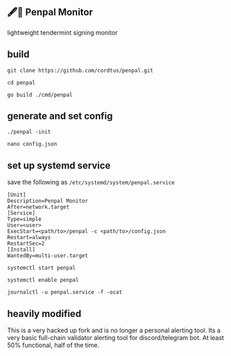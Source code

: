 ## 🖋️🤝 Penpal Monitor

lightweight tendermint signing monitor
## build
```
git clone https://github.com/cordtus/penpal.git

cd penpal

go build ./cmd/penpal
```
## generate and set config
```
./penpal -init

nano config.json
```


## set up systemd service
save the following as `/etc/systemd/system/penpal.service`
```
[Unit]
Description=Penpal Monitor
After=network.target
[Service]
Type=simple
User=<user>
ExecStart=<path/to>/penpal -c <path/to>/config.json
Restart=always
RestartSec=2
[Install]
WantedBy=multi-user.target
```
```
systemctl start penpal

systemctl enable penpal

journalctl -u penpal.service -f -ocat
```

## heavily modified 
This is a very hacked up fork and is no longer a personal alerting tool. Its a very basic full-chain validator alerting tool for discord/telegram bot. At least 50% functional, half of the time. 